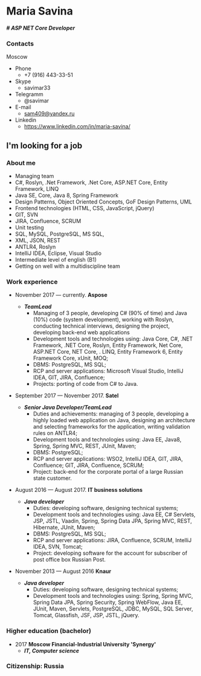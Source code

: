 **Maria Savina**
===========
***# ASP NET Core Developer***
### Contacts
Moscow
 - Phone
   - +7 (916) 443-33-51
 - Skype
   - savimar33
 - Telegramm 
    - @savimar
  - E-mail
    - sam409@yandex.ru
  - Linkedin
    - https://www.linkedin.com/in/maria-savina/

##  I'm looking for a job

### About me
- Managing team
- C#, Roslyn, .Net Framework, .Net Core, ASP.NET Core, Entity Framework, LINQ
- Java SE, Core, Java 8, Spring Framework
- Design Patterns, Object Oriented Concepts, GoF Design Patterns, UML
- Frontend technologies (HTML, CSS, JavaScript, jQuery)
- GIT, SVN
- JIRA, Confluence, SCRUM
- Unit testing
- SQL, MySQL, PostgreSQL, MS SQL,
- XML, JSON, REST
- ANTLR4, Roslyn
- IntelliJ IDEA, Eclipse, Visual Studio
- Intermediate level of english (B1)
- Getting on well with a multidiscipline team
### Work experience 

      
- November 2017 — сurrently. **Aspose**
    - ***TeamLead***
      -  Managing of 3 people, developing C# (90% of time) and Java (10%) code (system development), working with Roslyn, conducting technical interviews, designing the project, developing back-end web applications
      - Development tools and technologies using: Java Core, C#, .NET Framework, .NET Core, Roslyn, Entity Framework, Net Core, ASP.NET Core, NET Core, . LINQ, Entity Framework 6, Entity Framework Core, xUnit, MOQ;
      - DBMS: PostgreSQL, MS SQL;
      - RCP and server applications: Microsoft Visual Studio, IntelliJ IDEA, GIT, JIRA, Confluence;
      - Projects: porting of code from C# to Java.
    
- September 2017 — November 2017. **Satel**
    - ***Senior Java Developer/TeamLead***
        - Duties and achievements: managing of 3 people, developing a highly loaded web application on Java, designing an architecture and selecting frameworks for the application, writing validation rules on ANTLR4;
        - Development tools and technologies using: Java EE, Java8, Spring, Spring MVC, REST, JUnit, Maven;
        - DBMS: PostgreSQL;
        - RCP and server applications: WSO2, IntelliJ IDEA, GIT, JIRA, Confluence; GIT, JIRA, Confluence, SCRUM;
        - Project: back-end for the corporate portal of a large Russian state customer.          
    
 - August 2016 — August 2017. **IT business solutions**
     - ***Java developer***
        - Duties: developing software, designing technical systems;
        - Development tools and technologies using: Java EE, C# Servlets, JSP, JSTL, Vaadin, Spring, Spring Data JPA, Spring MVC, REST, Hibernate, JUnit, Maven;
        - DBMS: PostgreSQL, MS SQL;
        - RCP and server applications: JIRA, Confluence, SCRUM, IntelliJ IDEA, SVN, Tomcat;
        - Project: developing software for the account for subscriber of post office box Russian Post.

  - November 2013 — August 2016  **Knaur**        
    - ***Java developer***
        - Duties: developing software, designing technical systems;
        - Development tools and technologies using: Spring, Spring MVC, Spring Data JPA, Spring Security, Spring WebFlow, Java EE, JUnit, Maven, Servlets, PostgreSQL, JDBC, MySQL, SQL Server, Tomcat, Glassfish, JSF, JSP, JSTL, jQuery.
          
### Higher education (bachelor)
 - 2017 **Moscow Financial-Industrial University 'Synergy'**
   - ***IT, Computer science***
### Citizenship: Russia
